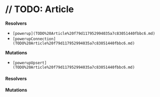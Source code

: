 # // TODO: Article

**Resolvers**

* `[powerup](TODO%20Article%20f79d117952994035a7c83051440fbbc6.md)`
* `[powerupConnection](TODO%20Article%20f79d117952994035a7c83051440fbbc6.md)`

**Mutations**

* `[powerupUpsert](TODO%20Article%20f79d117952994035a7c83051440fbbc6.md)`

#### Resolvers



#### Mutations
